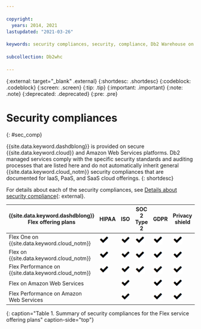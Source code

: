 ```yaml
---

copyright:
  years: 2014, 2021
lastupdated: "2021-03-26"

keywords: security compliances, security, compliance, Db2 Warehouse on Cloud

subcollection: Db2whc

---
```


<!-- Attribute definitions --> 
{:external: target="_blank" .external}
{:shortdesc: .shortdesc}
{:codeblock: .codeblock}
{:screen: .screen}
{:tip: .tip}
{:important: .important}
{:note: .note}
{:deprecated: .deprecated}
{:pre: .pre}

# Security compliances
{: #sec_comp}

{{site.data.keyword.dashdblong}} is provided on secure {{site.data.keyword.cloud}} and Amazon Web Services platforms. Db2 managed services comply with the specific security standards and auditing processes that are listed here and do not automatically inherit general {{site.data.keyword.cloud_notm}} security compliances that are documented for IaaS, PaaS, and SaaS cloud offerings. 
{: shortdesc}

<!--
Any plan deployed under the Hybrid Data Management Platform (HDMP) possesses the same security compliances as the plan listed in the summary table.
{: note}
-->

For details about each of the security compliances, see [Details about security compliance](https://www.ibm.com/support/knowledgecenter/SS6NHC/com.ibm.swg.im.dashdb.security.doc/doc/compliances.html){: external}.

<!--
## Flex plans
{: #sec_flex}
-->

| {{site.data.keyword.dashdblong}} Flex offering plans | HIPAA | ISO | SOC 2 Type 2 | GDPR | Privacy shield |
|-------------------------------------------------|-------|-----|--------------|------|----------------|
| Flex One on {{site.data.keyword.cloud_notm}} | ![checkmark](images/checkmark.png) | ![checkmark](images/checkmark.png) | ![checkmark](images/checkmark.png) | ![checkmark](images/checkmark.png) | ![checkmark](images/checkmark.png) |
| Flex on {{site.data.keyword.cloud_notm}} | ![checkmark](images/checkmark.png) | ![checkmark](images/checkmark.png) | ![checkmark](images/checkmark.png) | ![checkmark](images/checkmark.png) | ![checkmark](images/checkmark.png) |
| Flex Performance on {{site.data.keyword.cloud_notm}} | ![checkmark](images/checkmark.png) | ![checkmark](images/checkmark.png) | ![checkmark](images/checkmark.png) | ![checkmark](images/checkmark.png) | ![checkmark](images/checkmark.png) |
| Flex on Amazon Web Services |  | ![checkmark](images/checkmark.png) |  | ![checkmark](images/checkmark.png) | ![checkmark](images/checkmark.png) |
| Flex Performance on Amazon Web Services |  | ![checkmark](images/checkmark.png) |  | ![checkmark](images/checkmark.png) | ![checkmark](images/checkmark.png) |
{: caption="Table 1. Summary of security compliances for the Flex service offering plans" caption-side="top"}

<!--
## Legacy plans
{: #sec_legacy}

| {{site.data.keyword.dashdblong}} legacy offering plans | HIPAA | ISO | SOC 2 Type 2 | GDPR | Privacy shield |
|-------------------------------------------------|-------|-----|--------------|------|----------------|
| SMP Small |  | ![checkmark](images/checkmark.png) | ![checkmark](images/checkmark.png) | ![checkmark](images/checkmark.png) | ![checkmark](images/checkmark.png) |
| SMP Medium | ![checkmark](images/checkmark.png) | ![checkmark](images/checkmark.png) | ![checkmark](images/checkmark.png) | ![checkmark](images/checkmark.png) | ![checkmark](images/checkmark.png) |
| SMP Large | ![checkmark](images/checkmark.png) | ![checkmark](images/checkmark.png) | ![checkmark](images/checkmark.png) | ![checkmark](images/checkmark.png) | ![checkmark](images/checkmark.png) |
| MPP Small | ![checkmark](images/checkmark.png) | ![checkmark](images/checkmark.png) | ![checkmark](images/checkmark.png) | ![checkmark](images/checkmark.png) | ![checkmark](images/checkmark.png) |
| MPP Large | ![checkmark](images/checkmark.png) | ![checkmark](images/checkmark.png) | ![checkmark](images/checkmark.png) | ![checkmark](images/checkmark.png) | ![checkmark](images/checkmark.png) |
{: caption="Table 2. Summary of security compliances for the legacy service offering plans on {{site.data.keyword.cloud_notm}}" caption-side="top"}
-->
